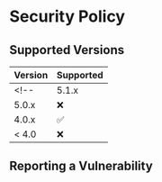 # Security Policy

## Supported Versions

<!-- Use this section to tell people about which versions of your project are
currently being supported with security updates. -->
| Version | Supported          |
| ------- | ------------------ |
<!-- | 5.1.x   | :white_check_mark: |
| 5.0.x   | :x:                |
| 4.0.x   | :white_check_mark: |
| < 4.0   | :x:                | -->

## Reporting a Vulnerability

<!-- Use this section to tell people how to report a vulnerability.

Tell them where to go, how often they can expect to get an update on a
reported vulnerability, what to expect if the vulnerability is accepted or
declined, etc.
 -->
